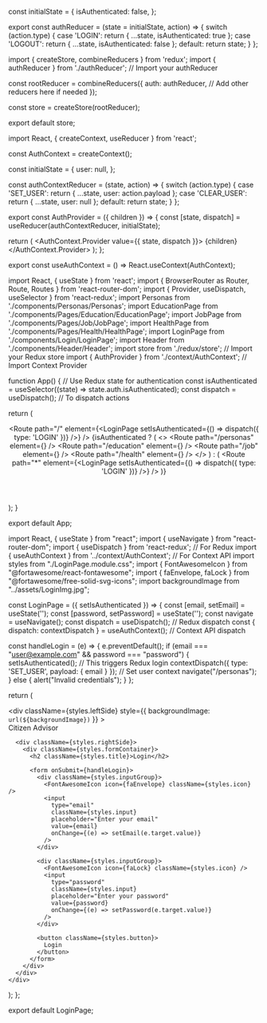 const initialState = {
  isAuthenticated: false,
};

export const authReducer = (state = initialState, action) => {
  switch (action.type) {
    case 'LOGIN':
      return { ...state, isAuthenticated: true };
    case 'LOGOUT':
      return { ...state, isAuthenticated: false };
    default:
      return state;
  }
};



import { createStore, combineReducers } from 'redux';
import { authReducer } from './authReducer'; // Import your authReducer

const rootReducer = combineReducers({
  auth: authReducer,
  // Add other reducers here if needed
});

const store = createStore(rootReducer);

export default store;




import React, { createContext, useReducer } from 'react';

const AuthContext = createContext();

const initialState = {
  user: null,
};

const authContextReducer = (state, action) => {
  switch (action.type) {
    case 'SET_USER':
      return { ...state, user: action.payload };
    case 'CLEAR_USER':
      return { ...state, user: null };
    default:
      return state;
  }
};

export const AuthProvider = ({ children }) => {
  const [state, dispatch] = useReducer(authContextReducer, initialState);

  return (
    <AuthContext.Provider value={{ state, dispatch }}>
      {children}
    </AuthContext.Provider>
  );
};

export const useAuthContext = () => React.useContext(AuthContext);







import React, { useState } from 'react';
import { BrowserRouter as Router, Route, Routes } from 'react-router-dom';
import { Provider, useDispatch, useSelector } from 'react-redux';
import Personas from './components/Personas/Personas';
import EducationPage from './components/Pages/Education/EducationPage';
import JobPage from './components/Pages/Job/JobPage';
import HealthPage from './components/Pages/Health/HealthPage';
import LoginPage from './components/Login/LoginPage';
import Header from './components/Header/Header';
import store from './redux/store'; // Import your Redux store
import { AuthProvider } from './context/AuthContext'; // Import Context Provider

function App() {
  // Use Redux state for authentication
  const isAuthenticated = useSelector((state) => state.auth.isAuthenticated);
  const dispatch = useDispatch(); // To dispatch actions

  return (
    <Provider store={store}>
      <AuthProvider>
        <Router>
          <div className="App">
            <Header />
            <Routes>
              <Route
                path="/"
                element={<LoginPage setIsAuthenticated={() => dispatch({ type: 'LOGIN' })} />}
              />
              {isAuthenticated ? (
                <>
                  <Route path="/personas" element={<Personas />} />
                  <Route path="/education" element={<EducationPage />} />
                  <Route path="/job" element={<JobPage />} />
                  <Route path="/health" element={<HealthPage />} />
                </>
              ) : (
                <Route path="*" element={<LoginPage setIsAuthenticated={() => dispatch({ type: 'LOGIN' })} />} />
              )}
            </Routes>
          </div>
        </Router>
      </AuthProvider>
    </Provider>
  );
}

export default App;





import React, { useState } from "react";
import { useNavigate } from "react-router-dom";
import { useDispatch } from 'react-redux'; // For Redux
import { useAuthContext } from '../context/AuthContext'; // For Context API
import styles from "./LoginPage.module.css";
import { FontAwesomeIcon } from "@fortawesome/react-fontawesome";
import { faEnvelope, faLock } from "@fortawesome/free-solid-svg-icons";
import backgroundImage from "../assets/LoginImg.jpg";

const LoginPage = ({ setIsAuthenticated }) => {
  const [email, setEmail] = useState('');
  const [password, setPassword] = useState('');
  const navigate = useNavigate();
  const dispatch = useDispatch(); // Redux dispatch
  const { dispatch: contextDispatch } = useAuthContext(); // Context API dispatch

  const handleLogin = (e) => {
    e.preventDefault();
    if (email === "user@example.com" && password === "password") {
      setIsAuthenticated(); // This triggers Redux login
      contextDispatch({ type: 'SET_USER', payload: { email } }); // Set user context
      navigate("/personas");
    } else {
      alert("Invalid credentials");
    }
  };

  return (
    <div className={styles.container}>
      <div
        className={styles.leftSide}
        style={{ backgroundImage: `url(${backgroundImage})` }}
      >
        <div className={styles.overlay}></div>
        <div className={styles.overlayText}>
          Citizen Advisor
        </div>
      </div>

      <div className={styles.rightSide}>
        <div className={styles.formContainer}>
          <h2 className={styles.title}>Login</h2>

          <form onSubmit={handleLogin}>
            <div className={styles.inputGroup}>
              <FontAwesomeIcon icon={faEnvelope} className={styles.icon} />
              <input
                type="email"
                className={styles.input}
                placeholder="Enter your email"
                value={email}
                onChange={(e) => setEmail(e.target.value)}
              />
            </div>

            <div className={styles.inputGroup}>
              <FontAwesomeIcon icon={faLock} className={styles.icon} />
              <input
                type="password"
                className={styles.input}
                placeholder="Enter your password"
                value={password}
                onChange={(e) => setPassword(e.target.value)}
              />
            </div>

            <button className={styles.button}>
              Login
            </button>
          </form>
        </div>
      </div>
    </div>
  );
};

export default LoginPage;
